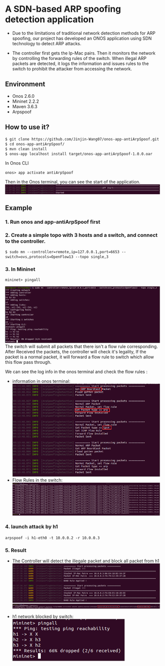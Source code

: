# A SDN-based ARP spoofing detection application

- Due to the limitations of traditional network detection methods for ARP spoofing, our project has developed an ONOS application using SDN technology to detect ARP attacks.

- The controller first gets the Ip-Mac pairs. Then it monitors the network by controlling the forwarding rules of the switch. When illegal ARP packets are detected, it logs the information and issues rules to the switch to prohibit the attacker from accessing the network.

## Environment
- Onos 2.6.0
- Mininet 2.2.2
- Maven 3.6.3
- Arpspoof

## How to use it?
```
$ git clone https://github.com/Jinjin-Wang07/onos-app-antiArpSpoof.git
$ cd onos-app-antiArpSpoof/
$ mvn clean install
$ onos-app localhost install target/onos-app-antiArpSpoof-1.0.0.oar
```

In Onos CLI 
```
onos> app activate antiArpSpoof
```
Then in the Onos terminal, you can see the start of the application.
![StartInfo](https://github.com/Jinjin-Wang07/onos-app-antiArpSpoof/blob/main/screenshots/startInfo.png)

## Example
### 1. Run onos and app-antiArpSpoof first

### 2. Create a simple topo with 3 hosts and a switch, and connect to the controller.
```
$ sudo mn --controller=remote,ip=127.0.0.1,port=6653 --switch=ovs,protocols=OpenFlow13 --topo single,3
```
### 3. In Mininet
```
mininet> pingall
```
![MininetPingAll](https://github.com/Jinjin-Wang07/onos-app-antiArpSpoof/blob/main/screenshots/mininetPingAll.png)
The switch will submit all packets that there isn't a flow rule corresponding. After Received the packets, the controller will check it's legality,  If the packet is a normal packet, it will forward a flow rule to switch which allow this flow pass through.

We can see the log info in the onos terminal and check the flow rules : 
- information in onos terminal:
![pingAllInfoTerm](https://github.com/Jinjin-Wang07/onos-app-antiArpSpoof/blob/main/screenshots/pingInfoInOnosTerm.png)
- Flow Rules in the switch:
![flowsPing](https://github.com/Jinjin-Wang07/onos-app-antiArpSpoof/blob/main/screenshots/flowsPing.png)

### 4. launch attack by h1
`arpspoof -i h1-eth0 -t 10.0.0.2 -r 10.0.0.3`

### 5. Result
- The Controller will detect the illegale packet and block all packet from h1
![warnInfo](https://github.com/Jinjin-Wang07/onos-app-antiArpSpoof/blob/main/screenshots/warnInfo.png)
![bandFlow](https://github.com/Jinjin-Wang07/onos-app-antiArpSpoof/blob/main/screenshots/bandFlow.png)

- h1 network blocked by switch: 
![AfterAttack](https://github.com/Jinjin-Wang07/onos-app-antiArpSpoof/raw/main/screenshots/AfterAttack.png#pic_center)
